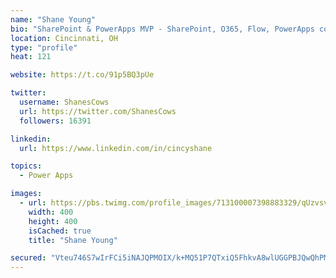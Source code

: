 ```yaml
---
name: "Shane Young"
bio: "SharePoint & PowerApps MVP - SharePoint, O365, Flow, PowerApps consulting? @PowerApps911 | Pure Snark? You found it."
location: Cincinnati, OH
type: "profile"
heat: 121

website: https://t.co/91p5BQ3pUe

twitter:
  username: ShanesCows
  url: https://twitter.com/ShanesCows
  followers: 16391

linkedin:
  url: https://www.linkedin.com/in/cincyshane

topics:
  - Power Apps

images:
  - url: https://pbs.twimg.com/profile_images/713100007398883329/qUzvsvQ3_400x400.jpg
    width: 400
    height: 400
    isCached: true
    title: "Shane Young"

secured: "Vteu746S7wIrFCi5iNAJQPMOIX/k+MQ51P7QTxiQ5FhkvA8wlUGGPBJQwQhPMEAlWo8qyvdyJkTKmAu1Tn3xZblPEZVZ9603ql0vWO1QqPQRbGK/0YfhKemVEV2sPvxC3688zCnhp5hYa1t6CzohsC/Bz3s+711PPxfuY/U4sz+veL+Fy+clvAyIp2YtMs960+k6ZkVnFTAsnkiQ7GfgO7TUCODZYQjwSwjto9NxcKa0KsmGLo7GVZEVrIUO0wWpChrF4E3xJzpRdKZh5a1ZkSYjjhstJpaSHfIvLWg/druAFevLBLt5Z3SeNd4LTHxTur9mZdaLsjOt33FGUG6/99scueNxt4OubRIGzozW6l9m0p6hTfmNFcLjULlUgr5ipV0X4+dX0ojOvLlaYqrBXw1jI+oOkPK/njCHRyMsTa0=;jcXbxXW3iy3tug5yLVvQrw=="
---
```


